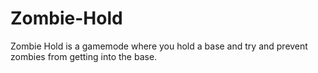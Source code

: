 Zombie-Hold
===========

Zombie Hold is a gamemode where you hold a base and try and prevent zombies from getting into the base.
